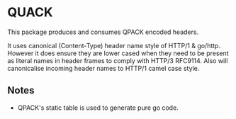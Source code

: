 # QUACK

This package produces and consumes QPACK encoded headers.

It uses canonical (Content-Type) header name style of HTTP/1 & go/http. 
However it does ensure they are lower cased when they need to be present as 
literal names in header frames to comply with HTTP/3 RFC9114. 
Also will canonicalise incoming header names to HTTP/1 camel case style.

## Notes

- QPACK's static table is used to generate pure go code. 
